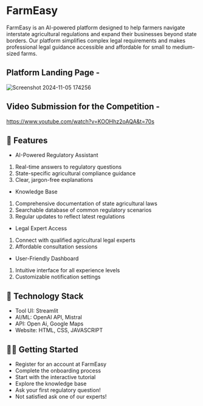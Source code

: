# FarmEasy

FarmEasy is an AI-powered platform designed to help farmers navigate interstate agricultural regulations and expand their businesses beyond state borders. Our platform simplifies complex legal requirements and makes professional legal guidance accessible and affordable for small to medium-sized farms.

## Platform Landing Page -
![Screenshot 2024-11-05 174256](https://github.com/user-attachments/assets/dd3e4dbb-0fd1-4d28-a7bb-e475b5e3cfbd)

## Video Submission for the Competition - 
https://www.youtube.com/watch?v=KOOHhz2oAQA&t=70s

## 🚀 Features

- AI-Powered Regulatory Assistant

1. Real-time answers to regulatory questions
2. State-specific agricultural compliance guidance
3. Clear, jargon-free explanations

- Knowledge Base

1. Comprehensive documentation of state agricultural laws
2. Searchable database of common regulatory scenarios
3. Regular updates to reflect latest regulations

- Legal Expert Access

1. Connect with qualified agricultural legal experts
2. Affordable consultation sessions

- User-Friendly Dashboard

1. Intuitive interface for all experience levels
2. Customizable notification settings

## 🔧 Technology Stack

- Tool UI: Streamlit
- AI/ML: OpenAI API, Mistral
- API: Open Ai, Google Maps
- Website: HTML, CSS, JAVASCRIPT

## 🏃‍♂️ Getting Started

- Register for an account at FarmEasy
- Complete the onboarding process
- Start with the interactive tutorial
- Explore the knowledge base
- Ask your first regulatory question!
- Not satisfied ask one of our experts!
